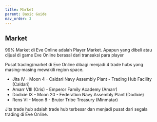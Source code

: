 ```yaml
---
title: Market
parent: Basic Guide
nav_order: 3
---
```


## Market

99% Market di Eve Online adalah Player Market. Apapun yang dibeli atau dijual di game Eve Online berasal dari transaksi para player

Pusat trading/market di Eve Online dibagi menjadi 4 trade hubs yang masing-masing mewakili region space.

- Jita IV - Moon 4 - Caldari Navy Assembly Plant - Trading Hub Facility (Caldari)
- Amarr VIII (Oris) - Emperor Family Academy (Amarr)
- Dodixie IX - Moon 20 - Federation Navy Assembly Plant (Dodixie)
- Rens VI - Moon 8 - Brutor Tribe Treasury (Minmatar)

Jita trade hub adalah trade hub terbesar dan menjadi pusat dari segala trading di Eve Online. 